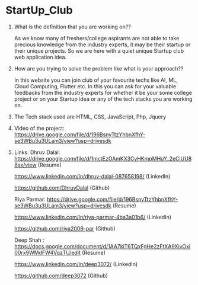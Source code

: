 # StartUp_Club
1. What is the definition that you are working on??

    As we know many of freshers/college aspirants are not able to take precious knowledge from the industry experts, it may be their startup or their unique projects. So we are        here with a quiet unique Startup club web application idea.

2. How are you trying to solve the problem like what is your approach??

    In this website you can join club of your favourite techs like AI, ML, Cloud Computing, Flutter etc. In this you can ask for your valuable feedbacks from the industry experts      for whether it be your some college project or on your Startup idea or any of the tech stacks you are working on.

3. The Tech stack used are HTML, CSS, JavaScript, Php, Jquery

4. Video of the project: https://drive.google.com/file/d/196BsnyTtzYhbnXfhY-se3WBu3u3ULam3/view?usp=drivesdk

5. Links:
   Dhruv Dalal: https://drive.google.com/file/d/1mctEzOAmKX3CyHKmpMHuY_2eCiUU88sx/view (Resume)

   https://www.linkedin.com/in/dhruv-dalal-087658198/ (LinkedIn)
   
   https://github.com/DhruvDalal (Github)
                 
   Riya Parmar: https://drive.google.com/file/d/196BsnyTtzYhbnXfhY-se3WBu3u3ULam3/view?usp=drivesdk (Resume)
   
   https://www.linkedin.com/in/riya-parmar-4ba3a01b6/ (LinkedIn)
                
   https://github.com/riya2009-par (Github)
                
   Deep Shah :  https://docs.google.com/document/d/1AA7kiT6TQxFgHe2zFtXA9XivOxi00rx9WMdFW4VqzTU/edit (Resume)
   
   https://www.linkedin.com/in/deep3072/ (LinkedIn)
               
   https://github.com/deep3072 (Github)
